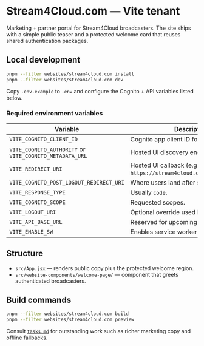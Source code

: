 # Stream4Cloud.com — Vite tenant

Marketing + partner portal for Stream4Cloud broadcasters. The site ships with a simple public
teaser and a protected welcome card that reuses shared authentication packages.

## Local development

```bash
pnpm --filter websites/stream4cloud.com install
pnpm --filter websites/stream4cloud.com dev
```

Copy `.env.example` to `.env` and configure the Cognito + API variables listed below.

### Required environment variables

| Variable                                                | Description                                                          |
| ------------------------------------------------------- | -------------------------------------------------------------------- |
| `VITE_COGNITO_CLIENT_ID`                                | Cognito app client ID for Stream4Cloud.                              |
| `VITE_COGNITO_AUTHORITY` or `VITE_COGNITO_METADATA_URL` | Hosted UI discovery endpoint.                                        |
| `VITE_REDIRECT_URI`                                     | Hosted UI callback (e.g., `https://stream4cloud.com/auth/callback`). |
| `VITE_COGNITO_POST_LOGOUT_REDIRECT_URI`                 | Where users land after signing out.                                  |
| `VITE_RESPONSE_TYPE`                                    | Usually `code`.                                                      |
| `VITE_COGNITO_SCOPE`                                    | Requested scopes.                                                    |
| `VITE_LOGOUT_URI`                                       | Optional override used by `<Protected />`.                           |
| `VITE_API_BASE_URL`                                     | Reserved for upcoming dashboard APIs.                                |
| `VITE_ENABLE_SW`                                        | Enables service worker registration.                                 |

## Structure

- `src/App.jsx` — renders public copy plus the protected welcome region.
- `src/website-components/welcome-page/` — component that greets authenticated broadcasters.

## Build commands

```bash
pnpm --filter websites/stream4cloud.com build
pnpm --filter websites/stream4cloud.com preview
```

Consult [`tasks.md`](./tasks.md) for outstanding work such as richer marketing copy and offline
fallbacks.
